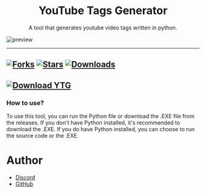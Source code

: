 <h1 align="center">YouTube Tags Generator</h1>
<p align="center">A tool that generates youtube video tags written in python.</p>

![preview](https://cdn.discordapp.com/attachments/944941820373270528/1063905765921914900/image.png)

---
[![Forks](https://img.shields.io/github/forks/Nicuse/YouTubeTagsGenerator?style=for-the-badge)](https://github.com/Nicuse/YouTubeTagsGenerator/network/members)
[![Stars](https://img.shields.io/github/stars/Nicuse/YouTubeTagsGenerator?style=for-the-badge)](https://github.com/Nicuse/YouTubeTagsGenerator/stargazers)
[![Downloads](https://img.shields.io/github/downloads/Nicuse/YouTubeTagsGenerator/total?style=for-the-badge)](https://github.com/Nicuse/YouTubeTagsGenerator)
---
[![Download YTG](https://img.shields.io/badge/Download-YouTube%20Tags%20Generator-red?style=for-the-badge)](https://github.com/Nicuse/YouTubeTagsGenerator/releases/download/v1.0.2/YouTubeTagsGenerator.exe)
---
### How to use?
To use this tool, you can run the Python file or download the .EXE file from the releases. If you don't have Python installed, it's recommended to download the .EXE. If you do have Python installed, you can choose to run the source code or the .EXE.
# Author
- [Discord](https://discord.com/users/654374717804904459)
- [GitHub](https://github.com/Nicuse)
